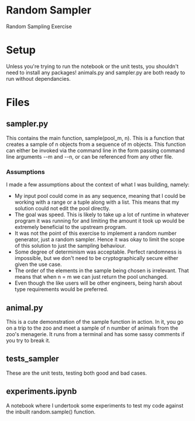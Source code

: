 # Random Sampler

Random Sampling Exercise

# Setup

Unless you're trying to run the notebook or the unit tests, you shouldn't need to install any packages! animals.py and sampler.py are both ready to run without dependancies.

# Files

## sampler.py

This contains the main function, sample(pool_m, n). This is a function that creates a sample of n objects from a sequence of m objects. This function can either be invoked via the command line in the form passing command line arguments --m and --n, or can be referenced from any other file.

### Assumptions

I made a few assumptions about the context of what I was building, namely:

- My input pool could come in as any sequence, meaning that I could be working with a range or a tuple along with a list. This means that my solution could not edit the    pool directly.
- The goal was speed. This is likely to take up a lot of runtime in whatever program it was running for and limiting the amount it took up would be extremely beneficial to the upstream program.
- It was not the point of this exercise to implement a random number generator, just a random sampler. Hence it was okay to limit the scope of this solution to just the sampling behaviour.
- Some degree of determinism was acceptable. Perfect randomness is impossible, but we don't need to be cryptographically secure either given the use case.
- The order of the elements in the sample being chosen is irrelevant. That means that when n = m we can just return the pool unchanged.
- Even though the like users will be other engineers, being harsh about type requirements would be preferred.

## animal.py
This is a cute demonstration of the sample function in action. In it, you go on a trip to the zoo and meet a sample of n number of animals from the zoo's menagerie. It runs from a terminal and has some sassy comments if you try to break it.

## tests_sampler
These are the unit tests, testing both good and bad cases.

## experiments.ipynb
A notebook where I undertook some experiments to test my code against the inbuilt random.sample() function.